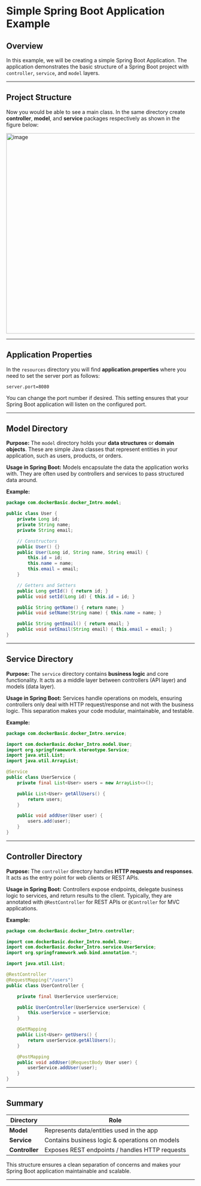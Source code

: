 
# Simple Spring Boot Application Example

## Overview
In this example, we will be creating a simple Spring Boot Application. The application demonstrates the basic structure of a Spring Boot project with `controller`, `service`, and `model` layers.

---

## Project Structure
Now you would be able to see a main class. In the same directory create **controller**, **model**, and **service** packages respectively as shown in the figure below:

<img width="608" height="535" alt="image" src="https://github.com/user-attachments/assets/c23cb229-5d5a-43b0-90f3-272d381e022f" />

---

## Application Properties
In the `resources` directory you will find **application.properties** where you need to set the server port as follows:

```properties
server.port=8080
````

You can change the port number if desired. This setting ensures that your Spring Boot application will listen on the configured port.

---

## Model Directory

**Purpose:**
The `model` directory holds your **data structures** or **domain objects**. These are simple Java classes that represent entities in your application, such as users, products, or orders.

**Usage in Spring Boot:**
Models encapsulate the data the application works with. They are often used by controllers and services to pass structured data around.

**Example:**

```java
package com.dockerBasic.docker_Intro.model;

public class User {
    private Long id;
    private String name;
    private String email;

    // Constructors
    public User() {}
    public User(Long id, String name, String email) {
        this.id = id;
        this.name = name;
        this.email = email;
    }

    // Getters and Setters
    public Long getId() { return id; }
    public void setId(Long id) { this.id = id; }

    public String getName() { return name; }
    public void setName(String name) { this.name = name; }

    public String getEmail() { return email; }
    public void setEmail(String email) { this.email = email; }
}
```

---

## Service Directory

**Purpose:**
The `service` directory contains **business logic** and core functionality. It acts as a middle layer between controllers (API layer) and models (data layer).

**Usage in Spring Boot:**
Services handle operations on models, ensuring controllers only deal with HTTP request/response and not with the business logic. This separation makes your code modular, maintainable, and testable.

**Example:**

```java
package com.dockerBasic.docker_Intro.service;

import com.dockerBasic.docker_Intro.model.User;
import org.springframework.stereotype.Service;
import java.util.List;
import java.util.ArrayList;

@Service
public class UserService {
    private final List<User> users = new ArrayList<>();

    public List<User> getAllUsers() {
        return users;
    }

    public void addUser(User user) {
        users.add(user);
    }
}
```

---

## Controller Directory

**Purpose:**
The `controller` directory handles **HTTP requests and responses**. It acts as the entry point for web clients or REST APIs.

**Usage in Spring Boot:**
Controllers expose endpoints, delegate business logic to services, and return results to the client. Typically, they are annotated with `@RestController` for REST APIs or `@Controller` for MVC applications.

**Example:**

```java
package com.dockerBasic.docker_Intro.controller;

import com.dockerBasic.docker_Intro.model.User;
import com.dockerBasic.docker_Intro.service.UserService;
import org.springframework.web.bind.annotation.*;

import java.util.List;

@RestController
@RequestMapping("/users")
public class UserController {

    private final UserService userService;

    public UserController(UserService userService) {
        this.userService = userService;
    }

    @GetMapping
    public List<User> getUsers() {
        return userService.getAllUsers();
    }

    @PostMapping
    public void addUser(@RequestBody User user) {
        userService.addUser(user);
    }
}
```

---

## Summary

| Directory      | Role                                           |
| -------------- | ---------------------------------------------- |
| **Model**      | Represents data/entities used in the app       |
| **Service**    | Contains business logic & operations on models |
| **Controller** | Exposes REST endpoints / handles HTTP requests |

This structure ensures a clean separation of concerns and makes your Spring Boot application maintainable and scalable.

---

